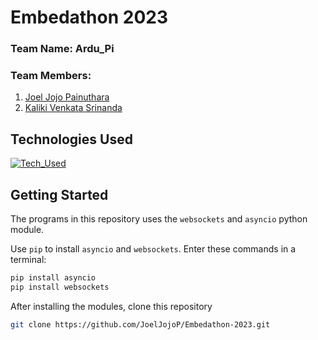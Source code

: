 # Embedathon 2023

### Team Name: Ardu_Pi
### Team Members:

1. [Joel Jojo Painuthara](https://github.com/JoelJojoP)
2. [Kaliki Venkata Srinanda](https://github.com/srinandakv)

## Technologies Used

[![Tech_Used](https://skills.thijs.gg/icons?i=py&theme=dark)](https://skills.thijs.gg)

## Getting Started

The programs in this repository uses the ```websockets``` and ```asyncio``` python module. 

Use ```pip``` to install ```asyncio``` and ```websockets```. Enter these commands in a terminal:

```bash
pip install asyncio
pip install websockets
```

After installing the modules, clone this repository

```bash
git clone https://github.com/JoelJojoP/Embedathon-2023.git
```
